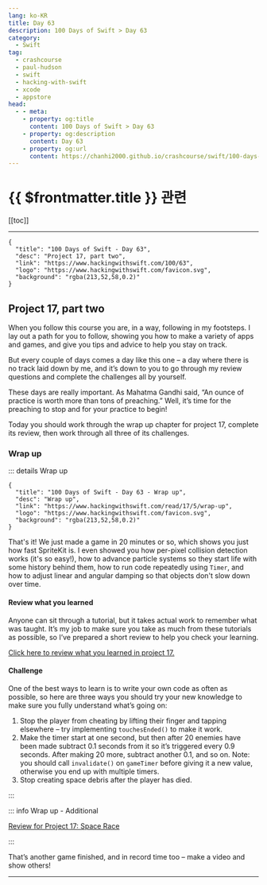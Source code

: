 ```yaml
---
lang: ko-KR
title: Day 63
description: 100 Days of Swift > Day 63
category:
  - Swift
tag: 
  - crashcourse
  - paul-hudson
  - swift
  - hacking-with-swift
  - xcode
  - appstore
head:
  - - meta:
    - property: og:title
      content: 100 Days of Swift > Day 63
    - property: og:description
      content: Day 63
    - property: og:url
      content: https://chanhi2000.github.io/crashcourse/swift/100-days-of-swift/63.html
---
```

# {{ $frontmatter.title }} 관련

[[toc]]

---

```component VPCard
{
  "title": "100 Days of Swift - Day 63",
  "desc": "Project 17, part two",
  "link": "https://www.hackingwithswift.com/100/63",
  "logo": "https://www.hackingwithswift.com/favicon.svg",
  "background": "rgba(213,52,58,0.2)"
}
```

## Project 17, part two

When you follow this course you are, in a way, following in my footsteps. I lay out a path for you to follow, showing you how to make a variety of apps and games, and give you tips and advice to help you stay on track.

But every couple of days comes a day like this one – a day where there is no track laid down by me, and it’s down to you to go through my review questions and complete the challenges all by yourself.

These days are really important. As Mahatma Gandhi said, “An ounce of practice is worth more than tons of preaching.” Well, it’s time for the preaching to stop and for your practice to begin!

Today you should work through the wrap up chapter for project 17, complete its review, then work through all three of its challenges.

### Wrap up

::: details Wrap up

```component VPCard
{
  "title": "100 Days of Swift - Day 63 - Wrap up",
  "desc": "Wrap up",
  "link": "https://www.hackingwithswift.com/read/17/5/wrap-up",
  "logo": "https://www.hackingwithswift.com/favicon.svg",
  "background": "rgba(213,52,58,0.2)"
}
```

<VidStack src="youtube/AFXoDvDkxYA" />

That's it! We just made a game in 20 minutes or so, which shows you just how fast SpriteKit is. I even showed you how per-pixel collision detection works (it's so easy!), how to advance particle systems so they start life with some history behind them, how to run code repeatedly using `Timer`, and how to adjust linear and angular damping so that objects don't slow down over time.

#### Review what you learned

Anyone can sit through a tutorial, but it takes actual work to remember what was taught. It’s my job to make sure you take as much from these tutorials as possible, so I’ve prepared a short review to help you check your learning.

[Click here to review what you learned in project 17.][project-17-space-race]

#### Challenge

One of the best ways to learn is to write your own code as often as possible, so here are three ways you should try your new knowledge to make sure you fully understand what’s going on:

1. Stop the player from cheating by lifting their finger and tapping elsewhere – try implementing `touchesEnded()` to make it work.
2. Make the timer start at one second, but then after 20 enemies have been made subtract 0.1 seconds from it so it’s triggered every 0.9 seconds. After making 20 more, subtract another 0.1, and so on. Note: you should call `invalidate()` on `gameTimer` before giving it a new value, otherwise you end up with multiple timers.
3. Stop creating space debris after the player has died.

:::

::: info Wrap up - Additional

[Review for Project 17: Space Race][project-17-space-race]

:::

That’s another game finished, and in record time too – make a video and show others!

---


[project-17-space-race]: https://www.hackingwithswift.com/review/hws/project-17-space-race
